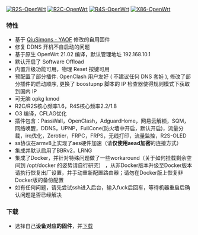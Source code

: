 [![R2S-OpenWrt](https://github.com/shawnking07/YAOF/actions/workflows/R2S-OpenWrt.yml/badge.svg)](https://github.com/shawnking07/YAOF/actions/workflows/R2S-OpenWrt.yml)
[![R2C-OpenWrt](https://github.com/shawnking07/YAOF/actions/workflows/R2C-OpenWrt.yml/badge.svg)](https://github.com/shawnking07/YAOF/actions/workflows/R2C-OpenWrt.yml)
[![R4S-OpenWrt](https://github.com/shawnking07/YAOF/actions/workflows/R4S-OpenWrt.yml/badge.svg)](https://github.com/shawnking07/YAOF/actions/workflows/R4S-OpenWrt.yml)
[![X86-OpenWrt](https://github.com/shawnking07/YAOF/actions/workflows/X86-OpenWrt.yml/badge.svg)](https://github.com/shawnking07/YAOF/actions/workflows/X86-OpenWrt.yml)


### 特性

- 基于 [QiuSimons - YAOF](https://github.com/QiuSimons/YAOF) 修改的自用固件
- 修复 DDNS 开机不自启动的问题 
- 基于原生 OpenWrt 21.02 编译，默认管理地址 192.168.10.1
- 默认开启了 Software Offload
- 内置升级功能可用，物理 Reset 按键可用
- 预配置了部分插件. OpenClash 用户友好 ( 不建议任何 DNS 套娃 ), 修改了部分插件的启动顺序, 更换了 boostupnp 脚本的 IP 检查器使得规则模式下获取到国内 IP
- 可无脑 opkg kmod
- R2C/R2S核心频率1.6，R4S核心频率2.2/1.8
- O3 编译，CFLAG优化
- 插件包含：PassWall，OpenClash，AdguardHome，网易云解锁，SQM，网络唤醒，DDNS，UPNP，FullCone(防火墙中开启，默认开启)，流量分载，irq优化，Zerotier，FRPC，FRPS，无线打印，流量监控，R2S-OLED
- ss协议在armv8上实现了aes硬件加速（请**仅使用aead加密**的连接方式）
- 集成并默认启用了BBRv2，LRNG
- 集成了Docker，并针对特殊问题做了一些workaround（关于如何挂载剩余空间到 /opt/docker 的姿势请自行研究） ，从非Docker版本升级至Docker版本请执行恢复出厂设置，并手动重新配置路由器；请勿在Docker版上恢复非Docker版的备份配置
- 如有任何问题，请先尝试ssh进入后台，输入fuck后回车，等待机器重启后确认问题是否已经解决

### 下载

- 选择自己**设备对应的固件**，并[下载](https://github.com/shawnking07/YAOF/releases/)
